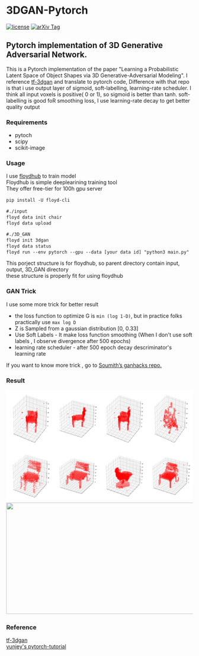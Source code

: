 # 3DGAN-Pytorch

[![license](https://img.shields.io/github/license/mashape/apistatus.svg)](https://github.com/meetshah1995/tf-3dgan/blob/master/LICENSE)
[![arXiv Tag](https://img.shields.io/badge/arXiv-1610.07584-brightgreen.svg)](https://arxiv.org/abs/1610.07584)


## Pytorch implementation of 3D Generative Adversarial Network.

This is a Pytorch implementation of the paper "Learning a Probabilistic Latent Space of Object Shapes 
via 3D Generative-Adversarial Modeling". I reference [ tf-3dgan](https://github.com/meetshah1995/tf-3dgan)  and translate to pytorch code, Difference with that repo is that i use output layer of sigmoid, soft-labelling, learning-rate scheduler. I think all input voxels is positive( 0 or 1), so sigmoid is better than tanh. soft-labelling is good foR smoothing loss, I use learning-rate decay to get better quality output 

### Requirements

* pytoch
* scipy
* scikit-image

### Usage

I use [floydhub](https://www.floydhub.com/) to train model   
Floydhub is simple deeplearining training tool  
They offer free-tier for 100h gpu server
```
pip install -U floyd-cli
```

```
#./input
floyd data init chair
floyd data upload
```
```
#./3D_GAN
floyd init 3dgan
floyd data status
floyd run --env pytorch --gpu --data [your data id] "python3 main.py"
```

This porject structure is for floydhub, so parent directory contain input, output, 3D_GAN directory  
these structure is properly fit for using floydhub

### GAN Trick
I use some more trick for better result
* the loss function to optimize G is `min (log 1-D)`, but in practice folks practically use `max log D`
* Z is Sampled from a gaussian distribution [0, 0.33]
* Use Soft Labels - It make loss function smoothing (When I don't use soft labels , I observe divergence after 500 epochs)
* learning rate scheduler - after 500 epoch decay descriminator's learning rate

If you want to know more trick , 
go to  [Soumith’s ganhacks repo.](https://github.com/soumith/ganhacks)

### Result

<img width="700" height="300" src="./src/293040.png"></img>
<img width="700" height="300" src="./src/293040_visdom.png"></img>

### Reference

[ tf-3dgan](https://github.com/meetshah1995/tf-3dgan)  
[yunjey's pytorch-tutorial](https://github.com/yunjey/pytorch-tutorial)
